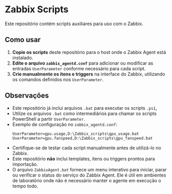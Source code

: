 # Zabbix Scripts

Este repositório contém scripts auxiliares para uso com o Zabbix. 

## Como usar

1. **Copie os scripts** deste repositório para o host onde o Zabbix Agent está instalado.
2. **Edite o arquivo `zabbix_agentd.conf`** para adicionar ou modificar as entradas `UserParameter` conforme necessário para cada script.
3. **Crie manualmente os itens e triggers** na interface do Zabbix, utilizando os comandos definidos nos `UserParameter`.

## Observações

- Este repositório já inclui arquivos `.bat` para executar os scripts `.ps1`, 
- Utilize os arquivos `.bat` como intermediários para chamar os scripts PowerShell a partir `UserParameter`.
- Exemplo de configuração no `zabbix_agentd.conf`:
    ```
    UserParameter=gpu.usage,D:\Zabbix_scripts\gpu_usage.bat
    UserParameter=gpu.fanspeed,D:\Zabbix_scripts\gpu_fanspeed.bat
    ```
- Certifique-se de testar cada script manualmente antes de utilizá-lo no Zabbix.
- Este repositório **não** inclui templates, itens ou triggers prontos para importação.
- O arquivo `ZabbixAgent.bat` fornece um menu interativo para iniciar, parar ou verificar o status do serviço do Zabbix Agent. Ele é útil em ambientes de laboratório onde não é necessário manter o agente em execução o tempo todo.